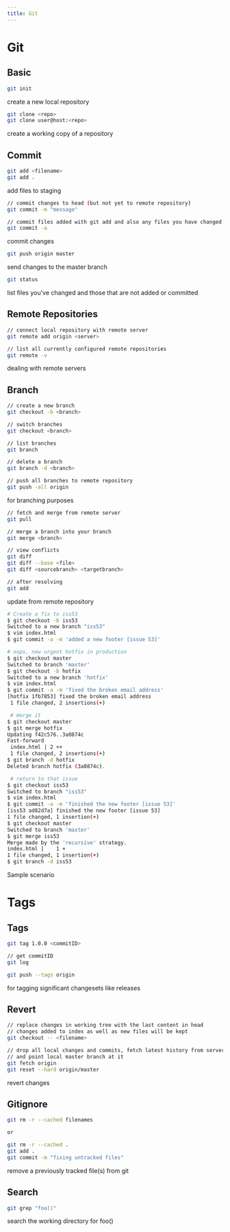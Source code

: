 ```yaml
---
title: Git
---
```


# Git
## Basic
```bash
git init
```
create a new local repository
```bash
git clone <repo>
git clone user@host:<repo>
```
create a working copy of a repository

## Commit
```bash
git add <filename>
git add .
```
add files to staging

```bash
// commit changes to head (but not yet to remote repository)
git commit -m "message"

// commit files added with git add and also any files you have changed since then
git commit -a
```
commit changes

```bash
git push origin master
```
send changes to the master branch

```bash
git status
```
list files you've changed and those that are not added or committed

## Remote Repositories
```bash
// connect local repository with remote server
git remote add origin <server>

// list all currently configured remote repositories
git remote -v
```
dealing with remote servers

## Branch
```bash
// create a new branch
git checkout -b <branch>

// switch branches
git checkout <branch>

// list branches
git branch

// delete a branch
git branch -d <branch>

// push all branches to remote repository
git push -all origin
```
for branching purposes

```bash
// fetch and merge from remote server
git pull

// merge a branch into your branch
git merge <branch>

// view conflicts
git diff
git diff --base <file>
git diff <sourcebranch> <targetbranch>

// after resolving
git add
```
update from remote repository

```bash
# Create a fix to iss53
$ git checkout -b iss53
Switched to a new branch "iss53"
$ vim index.html
$ git commit -a -m 'added a new footer [issue 53]'

# oops, new urgent hotfix in production
$ git checkout master
Switched to branch 'master'
$ git checkout -b hotfix
Switched to a new branch 'hotfix'
$ vim index.html
$ git commit -a -m 'fixed the broken email address'
[hotfix 1fb7853] fixed the broken email address
 1 file changed, 2 insertions(+)

 # merge it
$ git checkout master
$ git merge hotfix
Updating f42c576..3a0874c
Fast-forward
 index.html | 2 ++
 1 file changed, 2 insertions(+)
$ git branch -d hotfix
Deleted branch hotfix (3a0874c).

 # return to that issue
$ git checkout iss53
Switched to branch "iss53"
$ vim index.html
$ git commit -a -m 'finished the new footer [issue 53]'
[iss53 ad82d7a] finished the new footer [issue 53]
1 file changed, 1 insertion(+)
$ git checkout master
Switched to branch 'master'
$ git merge iss53
Merge made by the 'recursive' strategy.
index.html |    1 +
1 file changed, 1 insertion(+)
$ git branch -d iss53
```
Sample scenario

# Tags

## Tags
```bash
git tag 1.0.0 <commitID>

// get commitID
git log

git push --tags origin
```
for tagging significant changesets like releases

## Revert
```bash
// replace changes in working tree with the last content in head
// changes added to index as well as new files will be kept
git checkout -- <filename>

// drop all local changes and commits, fetch latest history from server
// and point local master branch at it
git fetch origin
git reset --hard origin/master
```
revert changes

## Gitignore
```bash
git rm -r --cached filenames

or

git rm -r --cached .
git add .
git commit -m "fixing untracked files"
```
remove a previously tracked file(s) from git

## Search
```bash
git grep "foo()"
```
search the working directory for foo()